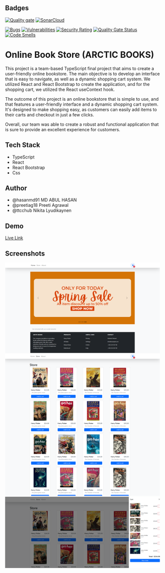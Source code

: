 ## Badges

[![Quality gate](https://sonarcloud.io/api/project_badges/quality_gate?project=hasanmd91_Shopping_Cart)](https://sonarcloud.io/summary/new_code?id=hasanmd91_Shopping_Cart)
[![SonarCloud](https://sonarcloud.io/images/project_badges/sonarcloud-orange.svg)](https://sonarcloud.io/summary/new_code?id=hasanmd91_Shopping_Cart)

[![Bugs](https://sonarcloud.io/api/project_badges/measure?project=hasanmd91_Shopping_Cart&metric=bugs)](https://sonarcloud.io/summary/new_code?id=hasanmd91_Shopping_Cart)
[![Vulnerabilities](https://sonarcloud.io/api/project_badges/measure?project=hasanmd91_Shopping_Cart&metric=vulnerabilities)](https://sonarcloud.io/summary/new_code?id=hasanmd91_Shopping_Cart)
[![Security Rating](https://sonarcloud.io/api/project_badges/measure?project=hasanmd91_Shopping_Cart&metric=security_rating)](https://sonarcloud.io/summary/new_code?id=hasanmd91_Shopping_Cart)
[![Quality Gate Status](https://sonarcloud.io/api/project_badges/measure?project=hasanmd91_Shopping_Cart&metric=alert_status)](https://sonarcloud.io/summary/new_code?id=hasanmd91_Shopping_Cart)
[![Code Smells](https://sonarcloud.io/api/project_badges/measure?project=hasanmd91_Shopping_Cart&metric=code_smells)](https://sonarcloud.io/summary/new_code?id=hasanmd91_Shopping_Cart)

# Online Book Store (ARCTIC BOOKS)

This project is a team-based TypeScript final project that aims to create a user-friendly online bookstore. The main objective is to develop an interface that is easy to navigate, as well as a dynamic shopping cart system. We utilized React and React Bootstrap to create the application, and for the shopping cart, we utilized the React useContext hook.

The outcome of this project is an online bookstore that is simple to use, and that features a user-friendly interface and a dynamic shopping cart system. It's designed to make shopping easy, as customers can easily add items to their carts and checkout in just a few clicks.

Overall, our team was able to create a robust and functional application that is sure to provide an excellent experience for customers.

## Tech Stack

- TypeScript
- React
- React Bootstrap
- Css

## Author

- @hasanmd91 MD ABUL HASAN
- @preetiag18 Preeti Agrawal
- @ttcchub Nikita Lyudikaynen

## Demo

[Live Link](https://bookishshop.netlify.app/)

## Screenshots

![User interface](assets/1.png)
![User interface](assets/2.png)
![User interface](assets/3.png)
